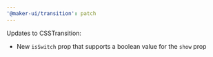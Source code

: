 ```yaml
---
'@maker-ui/transition': patch
---
```


Updates to CSSTransition:

- New `isSwitch` prop that supports a boolean value for the `show` prop
